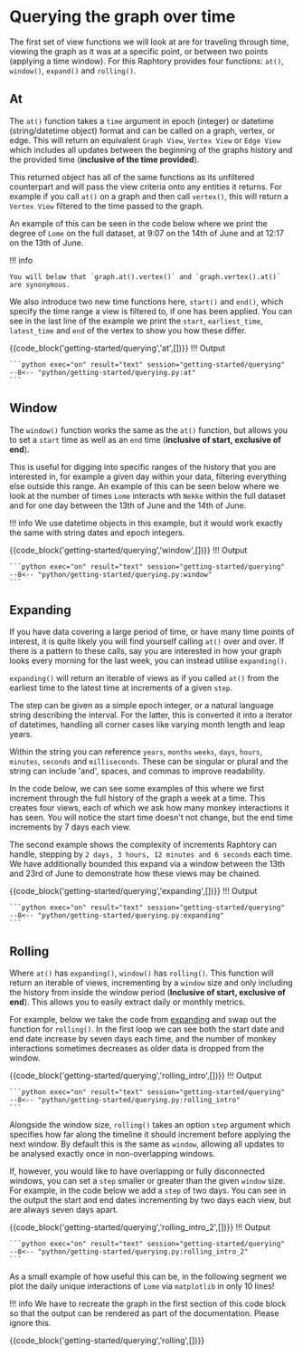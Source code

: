 # Querying the graph over time
The first set of view functions we will look at are for traveling through time, viewing the graph as it was at a specific point, or between two points (applying a time window). For this Raphtory provides four functions: `at()`, `window()`, `expand()` and `rolling()`.

## At

The `at()` function takes a `time` argument in epoch (integer) or datetime (string/datetime object) format and can be called on a graph, vertex, or edge. This will return an equivalent `Graph View`, `Vertex View` or `Edge View` which includes all updates between the beginning of the graphs history and the provided time (**inclusive of the time provided**). 

This returned object has all of the same functions as its unfiltered counterpart and will pass the view criteria onto any entities it returns. For example if you call `at()` on a graph and then call `vertex()`, this will return a `Vertex View` filtered to the time passed to the graph.

An example of this can be seen in the code below where we print the degree of `Lome` on the full dataset, at 9:07 on the 14th of June and at 12:17 on the 13th of June.

!!! info 

    You will below that `graph.at().vertex()` and `graph.vertex().at()` are synonymous.

We also introduce two new time functions here, `start()` and `end()`, which specify the time range a view is filtered to, if one has been applied. You can see in the last line of the example we print the `start`, `earliest_time`, `latest_time` and `end` of the vertex to show you how these differ.

{{code_block('getting-started/querying','at',[])}}
!!! Output

    ```python exec="on" result="text" session="getting-started/querying"
    --8<-- "python/getting-started/querying.py:at"
    ```


## Window
The `window()` function works the same as the `at()` function, but allows you to set a `start` time as well as an `end` time (**inclusive of start, exclusive of end**). 

This is useful for digging into specific ranges of the history that you are interested in, for example a given day within your data, filtering everything else outside this range. An example of this can be seen below where we look at the number of times `Lome` interacts wth `Nekke` within the full dataset and for one day between the 13th of June and the 14th of June.

!!! info
    We use datetime objects in this example, but it would work exactly the same with string dates and epoch integers.

{{code_block('getting-started/querying','window',[])}}
!!! Output

    ```python exec="on" result="text" session="getting-started/querying"
    --8<-- "python/getting-started/querying.py:window"
    ```


## Expanding
If you have data covering a large period of time, or have many time points of interest, it is quite likely you will find yourself calling `at()` over and over. If there is a pattern to these calls, say you are interested in how your graph looks every morning for the last week, you can instead utilise `expanding()`. 

`expanding()` will return an iterable of views as if you called `at()` from the earliest time to the latest time at increments of a given `step`. 

The step can be given as a simple epoch integer, or a natural language string describing the interval. For the latter, this is converted it into a iterator of datetimes, handling all corner cases like varying month length and leap years.

Within the string you can reference `years`, `months` `weeks`, `days`, `hours`, `minutes`, `seconds` and `milliseconds`. These can be singular or plural and the string can include 'and', spaces, and commas to improve readability. 

In the code below, we can see some examples of this where we first increment through the full history of the graph a week at a time. This creates four views, each of which we ask how many monkey interactions it has seen. You will notice the start time doesn't not change, but the end time increments by 7 days each view.

The second example shows the complexity of increments Raphtory can handle, stepping by `2 days, 3 hours, 12 minutes and 6 seconds` each time. We have additionally bounded this expand via a window between the 13th and 23rd of June to demonstrate how these views may be chained.

{{code_block('getting-started/querying','expanding',[])}}
!!! Output

    ```python exec="on" result="text" session="getting-started/querying"
    --8<-- "python/getting-started/querying.py:expanding"
    ```

## Rolling 
Where `at()` has `expanding()`, `window()` has `rolling()`. This function will return an iterable of views, incrementing by a `window` size and only including the history from inside the window period (**Inclusive of start, exclusive of end**). This allows you to easily extract daily or monthly metrics.

 For example, below we take the code from [expanding](#expanding) and swap out the function for `rolling()`. In the first loop we can see both the start date and end date increase by seven days each time, and the number of monkey interactions sometimes decreases as older data is dropped from the window.

{{code_block('getting-started/querying','rolling_intro',[])}}
!!! Output

    ```python exec="on" result="text" session="getting-started/querying"
    --8<-- "python/getting-started/querying.py:rolling_intro"
    ```

Alongside the window size, `rolling()` takes an option `step` argument which specifies how far along the timeline it should increment before applying the next window. By default this is the same as `window`, allowing all updates to be analysed exactly once in non-overlapping windows. 

If, however, you would like to have overlapping or fully disconnected windows, you can set a `step` smaller or greater than the given `window` size. For example, in the code below we add a `step` of two days. You can see in the output the start and end dates incrementing by two days each view, but are always seven days apart.  


{{code_block('getting-started/querying','rolling_intro_2',[])}}
!!! Output

    ```python exec="on" result="text" session="getting-started/querying"
    --8<-- "python/getting-started/querying.py:rolling_intro_2"
    ```

As a small example of how useful this can be, in the following segment we plot the daily unique interactions of `Lome` via `matplotlib` in only 10 lines! 

!!! info
    We have to recreate the graph in the first section of this code block so that the output can be rendered as part of the documentation. Please ignore this. 


{{code_block('getting-started/querying','rolling',[])}}